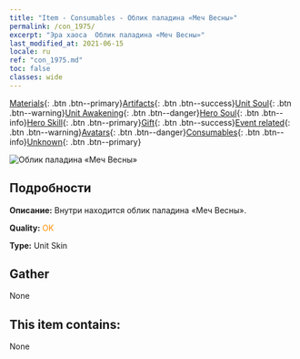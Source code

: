 ```yaml
---
title: "Item - Consumables - Облик паладина «Меч Весны»"
permalink: /con_1975/
excerpt: "Эра хаоса  Облик паладина «Меч Весны»"
last_modified_at: 2021-06-15
locale: ru
ref: "con_1975.md"
toc: false
classes: wide
---
```

 [Materials](/ItemsRU/){: .btn .btn--primary}[Artifacts](/ItemsRU/Artifacts/){: .btn .btn--success}[Unit Soul](/ItemsRU/UnitSoul/){: .btn .btn--warning}[Unit Awakening](/ItemsRU/UnitAwakening/){: .btn .btn--danger}[Hero Soul](/ItemsRU/HeroSoul/){: .btn .btn--info}[Hero Skill](/ItemsRU/HeroSkill/){: .btn .btn--primary}[Gift](/ItemsRU/Gift/){: .btn .btn--success}[Event related](/ItemsRU/Events/){: .btn .btn--warning}[Avatars](/ItemsRU/Avatars/){: .btn .btn--danger}[Consumables](/ItemsRU/Consumables/){: .btn .btn--info}[Unknown](/ItemsRU/Unknown/){: .btn .btn--primary}

 ![Облик паладина «Меч Весны»](/images/u/ti_shengqishiqixi.jpg)

## Подробности
 **Описание:** Внутри находится облик паладина «Меч Весны».

 **Quality:** <span style="color: #FF8C00">OK</span>

 **Type:** Unit Skin

## Gather

  None

## This item contains:

  None

